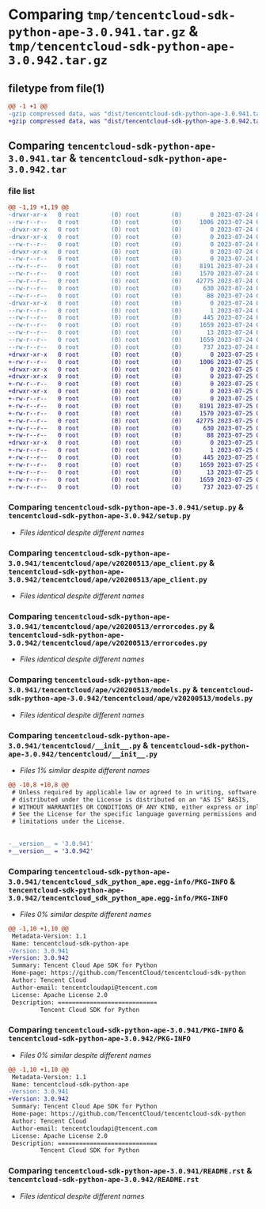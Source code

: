 # Comparing `tmp/tencentcloud-sdk-python-ape-3.0.941.tar.gz` & `tmp/tencentcloud-sdk-python-ape-3.0.942.tar.gz`

## filetype from file(1)

```diff
@@ -1 +1 @@
-gzip compressed data, was "dist/tencentcloud-sdk-python-ape-3.0.941.tar", last modified: Mon Jul 24 00:18:53 2023, max compression
+gzip compressed data, was "dist/tencentcloud-sdk-python-ape-3.0.942.tar", last modified: Tue Jul 25 04:10:36 2023, max compression
```

## Comparing `tencentcloud-sdk-python-ape-3.0.941.tar` & `tencentcloud-sdk-python-ape-3.0.942.tar`

### file list

```diff
@@ -1,19 +1,19 @@
-drwxr-xr-x   0 root         (0) root         (0)        0 2023-07-24 00:18:53.000000 tencentcloud-sdk-python-ape-3.0.941/
--rw-r--r--   0 root         (0) root         (0)     1006 2023-07-24 00:18:53.000000 tencentcloud-sdk-python-ape-3.0.941/setup.py
-drwxr-xr-x   0 root         (0) root         (0)        0 2023-07-24 00:18:53.000000 tencentcloud-sdk-python-ape-3.0.941/tencentcloud/
-drwxr-xr-x   0 root         (0) root         (0)        0 2023-07-24 00:18:53.000000 tencentcloud-sdk-python-ape-3.0.941/tencentcloud/ape/
--rw-r--r--   0 root         (0) root         (0)        0 2023-07-24 00:18:53.000000 tencentcloud-sdk-python-ape-3.0.941/tencentcloud/ape/__init__.py
-drwxr-xr-x   0 root         (0) root         (0)        0 2023-07-24 00:18:53.000000 tencentcloud-sdk-python-ape-3.0.941/tencentcloud/ape/v20200513/
--rw-r--r--   0 root         (0) root         (0)        0 2023-07-24 00:18:53.000000 tencentcloud-sdk-python-ape-3.0.941/tencentcloud/ape/v20200513/__init__.py
--rw-r--r--   0 root         (0) root         (0)     8191 2023-07-24 00:18:53.000000 tencentcloud-sdk-python-ape-3.0.941/tencentcloud/ape/v20200513/ape_client.py
--rw-r--r--   0 root         (0) root         (0)     1570 2023-07-24 00:18:53.000000 tencentcloud-sdk-python-ape-3.0.941/tencentcloud/ape/v20200513/errorcodes.py
--rw-r--r--   0 root         (0) root         (0)    42775 2023-07-24 00:18:53.000000 tencentcloud-sdk-python-ape-3.0.941/tencentcloud/ape/v20200513/models.py
--rw-r--r--   0 root         (0) root         (0)      630 2023-07-24 00:18:53.000000 tencentcloud-sdk-python-ape-3.0.941/tencentcloud/__init__.py
--rw-r--r--   0 root         (0) root         (0)       88 2023-07-24 00:18:53.000000 tencentcloud-sdk-python-ape-3.0.941/setup.cfg
-drwxr-xr-x   0 root         (0) root         (0)        0 2023-07-24 00:18:53.000000 tencentcloud-sdk-python-ape-3.0.941/tencentcloud_sdk_python_ape.egg-info/
--rw-r--r--   0 root         (0) root         (0)        1 2023-07-24 00:18:53.000000 tencentcloud-sdk-python-ape-3.0.941/tencentcloud_sdk_python_ape.egg-info/dependency_links.txt
--rw-r--r--   0 root         (0) root         (0)      445 2023-07-24 00:18:53.000000 tencentcloud-sdk-python-ape-3.0.941/tencentcloud_sdk_python_ape.egg-info/SOURCES.txt
--rw-r--r--   0 root         (0) root         (0)     1659 2023-07-24 00:18:53.000000 tencentcloud-sdk-python-ape-3.0.941/tencentcloud_sdk_python_ape.egg-info/PKG-INFO
--rw-r--r--   0 root         (0) root         (0)       13 2023-07-24 00:18:53.000000 tencentcloud-sdk-python-ape-3.0.941/tencentcloud_sdk_python_ape.egg-info/top_level.txt
--rw-r--r--   0 root         (0) root         (0)     1659 2023-07-24 00:18:53.000000 tencentcloud-sdk-python-ape-3.0.941/PKG-INFO
--rw-r--r--   0 root         (0) root         (0)      737 2023-07-24 00:18:53.000000 tencentcloud-sdk-python-ape-3.0.941/README.rst
+drwxr-xr-x   0 root         (0) root         (0)        0 2023-07-25 04:10:36.000000 tencentcloud-sdk-python-ape-3.0.942/
+-rw-r--r--   0 root         (0) root         (0)     1006 2023-07-25 04:10:36.000000 tencentcloud-sdk-python-ape-3.0.942/setup.py
+drwxr-xr-x   0 root         (0) root         (0)        0 2023-07-25 04:10:36.000000 tencentcloud-sdk-python-ape-3.0.942/tencentcloud/
+drwxr-xr-x   0 root         (0) root         (0)        0 2023-07-25 04:10:36.000000 tencentcloud-sdk-python-ape-3.0.942/tencentcloud/ape/
+-rw-r--r--   0 root         (0) root         (0)        0 2023-07-25 04:10:36.000000 tencentcloud-sdk-python-ape-3.0.942/tencentcloud/ape/__init__.py
+drwxr-xr-x   0 root         (0) root         (0)        0 2023-07-25 04:10:36.000000 tencentcloud-sdk-python-ape-3.0.942/tencentcloud/ape/v20200513/
+-rw-r--r--   0 root         (0) root         (0)        0 2023-07-25 04:10:36.000000 tencentcloud-sdk-python-ape-3.0.942/tencentcloud/ape/v20200513/__init__.py
+-rw-r--r--   0 root         (0) root         (0)     8191 2023-07-25 04:10:36.000000 tencentcloud-sdk-python-ape-3.0.942/tencentcloud/ape/v20200513/ape_client.py
+-rw-r--r--   0 root         (0) root         (0)     1570 2023-07-25 04:10:36.000000 tencentcloud-sdk-python-ape-3.0.942/tencentcloud/ape/v20200513/errorcodes.py
+-rw-r--r--   0 root         (0) root         (0)    42775 2023-07-25 04:10:36.000000 tencentcloud-sdk-python-ape-3.0.942/tencentcloud/ape/v20200513/models.py
+-rw-r--r--   0 root         (0) root         (0)      630 2023-07-25 04:10:36.000000 tencentcloud-sdk-python-ape-3.0.942/tencentcloud/__init__.py
+-rw-r--r--   0 root         (0) root         (0)       88 2023-07-25 04:10:36.000000 tencentcloud-sdk-python-ape-3.0.942/setup.cfg
+drwxr-xr-x   0 root         (0) root         (0)        0 2023-07-25 04:10:36.000000 tencentcloud-sdk-python-ape-3.0.942/tencentcloud_sdk_python_ape.egg-info/
+-rw-r--r--   0 root         (0) root         (0)        1 2023-07-25 04:10:36.000000 tencentcloud-sdk-python-ape-3.0.942/tencentcloud_sdk_python_ape.egg-info/dependency_links.txt
+-rw-r--r--   0 root         (0) root         (0)      445 2023-07-25 04:10:36.000000 tencentcloud-sdk-python-ape-3.0.942/tencentcloud_sdk_python_ape.egg-info/SOURCES.txt
+-rw-r--r--   0 root         (0) root         (0)     1659 2023-07-25 04:10:36.000000 tencentcloud-sdk-python-ape-3.0.942/tencentcloud_sdk_python_ape.egg-info/PKG-INFO
+-rw-r--r--   0 root         (0) root         (0)       13 2023-07-25 04:10:36.000000 tencentcloud-sdk-python-ape-3.0.942/tencentcloud_sdk_python_ape.egg-info/top_level.txt
+-rw-r--r--   0 root         (0) root         (0)     1659 2023-07-25 04:10:36.000000 tencentcloud-sdk-python-ape-3.0.942/PKG-INFO
+-rw-r--r--   0 root         (0) root         (0)      737 2023-07-25 04:10:36.000000 tencentcloud-sdk-python-ape-3.0.942/README.rst
```

### Comparing `tencentcloud-sdk-python-ape-3.0.941/setup.py` & `tencentcloud-sdk-python-ape-3.0.942/setup.py`

 * *Files identical despite different names*

### Comparing `tencentcloud-sdk-python-ape-3.0.941/tencentcloud/ape/v20200513/ape_client.py` & `tencentcloud-sdk-python-ape-3.0.942/tencentcloud/ape/v20200513/ape_client.py`

 * *Files identical despite different names*

### Comparing `tencentcloud-sdk-python-ape-3.0.941/tencentcloud/ape/v20200513/errorcodes.py` & `tencentcloud-sdk-python-ape-3.0.942/tencentcloud/ape/v20200513/errorcodes.py`

 * *Files identical despite different names*

### Comparing `tencentcloud-sdk-python-ape-3.0.941/tencentcloud/ape/v20200513/models.py` & `tencentcloud-sdk-python-ape-3.0.942/tencentcloud/ape/v20200513/models.py`

 * *Files identical despite different names*

### Comparing `tencentcloud-sdk-python-ape-3.0.941/tencentcloud/__init__.py` & `tencentcloud-sdk-python-ape-3.0.942/tencentcloud/__init__.py`

 * *Files 1% similar despite different names*

```diff
@@ -10,8 +10,8 @@
 # Unless required by applicable law or agreed to in writing, software
 # distributed under the License is distributed on an "AS IS" BASIS,
 # WITHOUT WARRANTIES OR CONDITIONS OF ANY KIND, either express or implied.
 # See the License for the specific language governing permissions and
 # limitations under the License.
 
 
-__version__ = '3.0.941'
+__version__ = '3.0.942'
```

### Comparing `tencentcloud-sdk-python-ape-3.0.941/tencentcloud_sdk_python_ape.egg-info/PKG-INFO` & `tencentcloud-sdk-python-ape-3.0.942/tencentcloud_sdk_python_ape.egg-info/PKG-INFO`

 * *Files 0% similar despite different names*

```diff
@@ -1,10 +1,10 @@
 Metadata-Version: 1.1
 Name: tencentcloud-sdk-python-ape
-Version: 3.0.941
+Version: 3.0.942
 Summary: Tencent Cloud Ape SDK for Python
 Home-page: https://github.com/TencentCloud/tencentcloud-sdk-python
 Author: Tencent Cloud
 Author-email: tencentcloudapi@tencent.com
 License: Apache License 2.0
 Description: ============================
         Tencent Cloud SDK for Python
```

### Comparing `tencentcloud-sdk-python-ape-3.0.941/PKG-INFO` & `tencentcloud-sdk-python-ape-3.0.942/PKG-INFO`

 * *Files 0% similar despite different names*

```diff
@@ -1,10 +1,10 @@
 Metadata-Version: 1.1
 Name: tencentcloud-sdk-python-ape
-Version: 3.0.941
+Version: 3.0.942
 Summary: Tencent Cloud Ape SDK for Python
 Home-page: https://github.com/TencentCloud/tencentcloud-sdk-python
 Author: Tencent Cloud
 Author-email: tencentcloudapi@tencent.com
 License: Apache License 2.0
 Description: ============================
         Tencent Cloud SDK for Python
```

### Comparing `tencentcloud-sdk-python-ape-3.0.941/README.rst` & `tencentcloud-sdk-python-ape-3.0.942/README.rst`

 * *Files identical despite different names*

